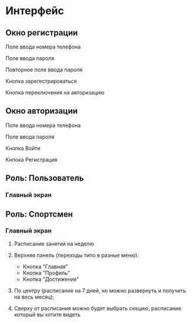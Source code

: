 ﻿# Интерфейс

## Окно регистрации

Поле ввода номера телефона

Поле ввода пароля

Повторное поле ввода пароля

Кнопка зарегестрироваться

Кнопка переключения на авторизацию

## Окно авторизации

Поле ввода номера телефона

Поле ввода пароля

Кнопка Войти

Кнпока Регистрация

## Роль: Пользователь

### Главный экран

## Роль: Спортсмен

### Главный экран

1) Расписание занятий на неделю

2) Верхняя панель (переходы типо в разные меню):
	- Кнопка "Главная"
	- Кнопка "Профиль"
	- Кнопка "Достижения"

3) По центру (расписание на 7 дней, но можно развернуть и получить на весь месяц);

4) Сверху от расписания можно будет выбрать секцию, расписание который вы хотите видеть
